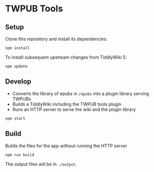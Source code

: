 # TWPUB Tools

## Setup

Clone this repository and install its dependencies:

```
npm install
```

To install subsequent upstream changes from TiddlyWiki 5:

```
npm update
```

## Develop

* Converts the library of epubs in `/epubs` into a plugin library serving TWPUBs
* Builds a TiddlyWiki including the TWPUB tools plugin
* Runs an HTTP server to serve the wiki and the plugin library

```
npm start
```

## Build

Builds the files for the app without running the HTTP server

```
npm run build
```

The output files will be in `./output`.
